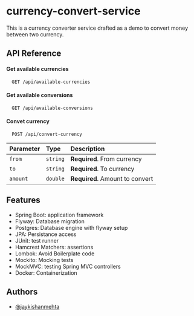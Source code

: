 
# currency-convert-service

This is a currency converter service drafted as a demo to convert money between two currency.




## API Reference

#### Get available currencies

```http
  GET /api/available-currencies
```
#### Get available conversions

```http
  GET /api/available-conversions
```

#### Convet currency

```http
  POST /api/convert-currency
```

| Parameter | Type     | Description                       |
| :-------- | :------- | :-------------------------------- |
| `from`      | `string` | **Required**. From currency |
| `to`      | `string` | **Required**. To currency |
| `amount`      | `double` | **Required**. Amount to convert |



## Features

- Spring Boot: application framework
- Flyway: Database migration
- Postgres: Database engine with flyway setup
- JPA: Persistance access
- JUnit: test runner
- Hamcrest Matchers: assertions
- Lombok: Avoid Boilerplate code
- Mockito: Mocking tests
- MockMVC: testing Spring MVC controllers
- Docker: Containerization


## Authors

- [@jaykishanmehta](https://www.github.com/jaykishanmehta)

